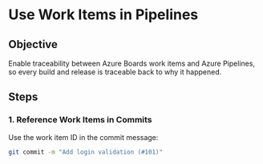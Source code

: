# Use Work Items in Pipelines

## Objective

Enable traceability between Azure Boards work items and Azure Pipelines, so every build and release is traceable back to why it happened.

## Steps

### 1. Reference Work Items in Commits

Use the work item ID in the commit message:

```bash
git commit -m "Add login validation (#101)"
